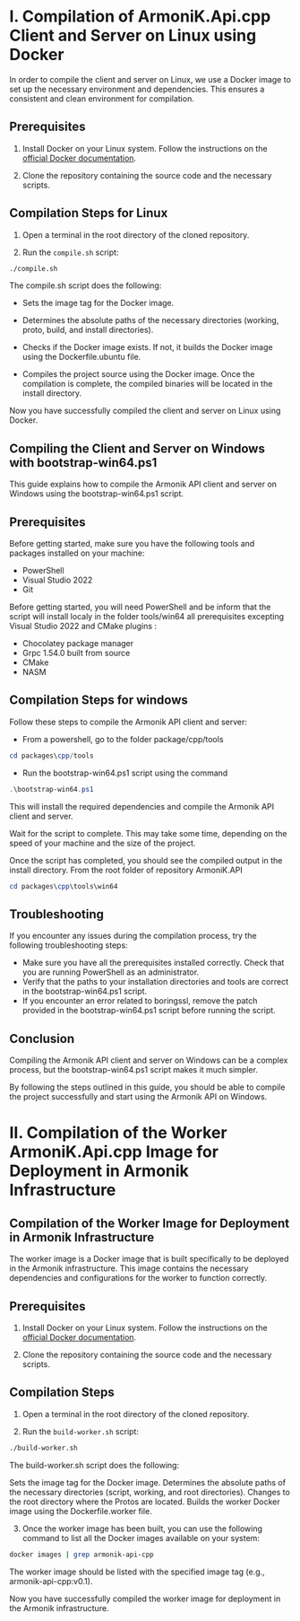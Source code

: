 # I. Compilation of ArmoniK.Api.cpp Client and Server on Linux using Docker

In order to compile the client and server on Linux, we use a Docker image to set up the necessary environment and dependencies. This ensures a consistent and clean environment for compilation.

## Prerequisites

1. Install Docker on your Linux system. Follow the instructions on the [official Docker documentation](https://docs.docker.com/engine/install/).

2. Clone the repository containing the source code and the necessary scripts.

## Compilation Steps for Linux

1. Open a terminal in the root directory of the cloned repository.

2. Run the `compile.sh` script:

```bash
./compile.sh
```

The compile.sh script does the following:

- Sets the image tag for the Docker image.

- Determines the absolute paths of the necessary directories (working, proto, build, and install directories).

- Checks if the Docker image exists. If not, it builds the Docker image using the Dockerfile.ubuntu file.

- Compiles the project source using the Docker image.
Once the compilation is complete, the compiled binaries will be located in the install directory.

Now you have successfully compiled the client and server on Linux using Docker.

## Compiling the Client and Server on Windows with bootstrap-win64.ps1
This guide explains how to compile the Armonik API client and server on Windows using the bootstrap-win64.ps1 script.

## Prerequisites
Before getting started, make sure you have the following tools and packages installed on your machine:
- PowerShell
- Visual Studio 2022
- Git

Before getting started, you will need PowerShell and be inform that the script will install localy in the folder tools/win64 all prerequisites excepting Visual Studio 2022 and CMake plugins :

- Chocolatey package manager
- Grpc 1.54.0 built from source
- CMake
- NASM

## Compilation Steps for windows
Follow these steps to compile the Armonik API client and server:

- From a powershell, go to the folder package/cpp/tools 

```powershell
cd packages\cpp/tools
```

- Run the bootstrap-win64.ps1 script using the command 
```powershell 
.\bootstrap-win64.ps1
```
This will install the required dependencies and compile the Armonik API client and server.

Wait for the script to complete. This may take some time, depending on the speed of your machine and the size of the project.

Once the script has completed, you should see the compiled output in the install directory. From the root folder of repository ArmoniK.API
```powershell
cd packages\cpp\tools\win64
```

## Troubleshooting
If you encounter any issues during the compilation process, try the following troubleshooting steps:

- Make sure you have all the prerequisites installed correctly.
Check that you are running PowerShell as an administrator.
- Verify that the paths to your installation directories and tools are correct in the bootstrap-win64.ps1 script.
- If you encounter an error related to boringssl, remove the patch provided in the bootstrap-win64.ps1 script before running the script.

## Conclusion
Compiling the Armonik API client and server on Windows can be a complex process, but the bootstrap-win64.ps1 script makes it much simpler.

By following the steps outlined in this guide, you should be able to compile the project successfully and start using the Armonik API on Windows.


# II. Compilation of the Worker ArmoniK.Api.cpp Image for Deployment in Armonik Infrastructure

## Compilation of the Worker Image for Deployment in Armonik Infrastructure

The worker image is a Docker image that is built specifically to be deployed in the Armonik infrastructure. This image contains the necessary dependencies and configurations for the worker to function correctly.

## Prerequisites

1. Install Docker on your Linux system. Follow the instructions on the [official Docker documentation](https://docs.docker.com/engine/install/).

2. Clone the repository containing the source code and the necessary scripts.

## Compilation Steps

1. Open a terminal in the root directory of the cloned repository.

2. Run the `build-worker.sh` script:

```bash
./build-worker.sh
```

The build-worker.sh script does the following:

Sets the image tag for the Docker image.
Determines the absolute paths of the necessary directories (script, working, and root directories).
Changes to the root directory where the Protos are located.
Builds the worker Docker image using the Dockerfile.worker file.

3. Once the worker image has been built, you can use the following command to list all the Docker images available on your system:

```bash
docker images | grep armonik-api-cpp
```
The worker image should be listed with the specified image tag (e.g., armonik-api-cpp:v0.1).

Now you have successfully compiled the worker image for deployment in the Armonik infrastructure.